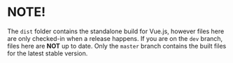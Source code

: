 # NOTE!

The `dist` folder contains the standalone build for Vue.js, however files here are only checked-in when a release happens. If you are on the `dev` branch, files here are **NOT** up to date. Only the `master` branch contains the built files for the latest stable version.
